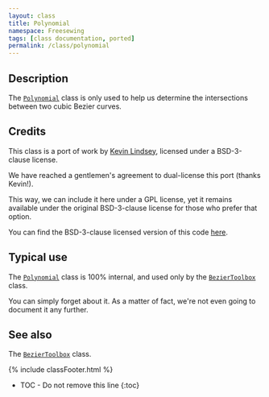 ```yaml
---
layout: class
title: Polynomial
namespace: Freesewing
tags: [class documentation, ported]
permalink: /class/polynomial
---
```

## Description 

The [`Polynomial`](polynomial) class is only used to help us 
determine the intersections between two cubic Bezier curves.

## Credits

This class is a port of work by [Kevin Lindsey](http://www.kevlindev.com/),
licensed under a BSD-3-clause license.

We have reached a gentlemen's agreement to dual-license this port (thanks Kevin!).

This way, we can include it here under a GPL license, yet it remains
available under the original BSD-3-clause license
for those who prefer that option.

You can find the BSD-3-clause licensed version of this code [here](https://github.com/freesewing/bsd).

## Typical use

The [`Polynomial`](polynomial) class is 100% internal, and used
only by the [`BezierToolbox`](beziertoolbox) class. 

You can simply forget about it. As a matter of fact, we're not even going
to document it any further.

## See also

The [`BezierToolbox`](beziertoolbox) class.

{% include classFooter.html %}
* TOC - Do not remove this line
{:toc}
